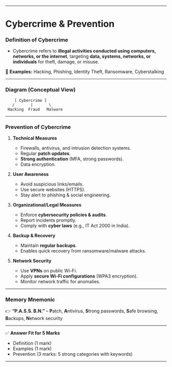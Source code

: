 

---

# **Cybercrime & Prevention**

### **Definition of Cybercrime**

* Cybercrime refers to **illegal activities conducted using computers, networks, or the internet**, targeting **data, systems, networks, or individuals** for theft, damage, or misuse.

🔑 **Examples:** Hacking, Phishing, Identity Theft, Ransomware, Cyberstalking

---

### **Diagram (Conceptual View)**

```
    [ Cybercrime ]
   /       |       \
 Hacking  Fraud   Malware
```

---

### **Prevention of Cybercrime**

1. **Technical Measures**

   * Firewalls, antivirus, and intrusion detection systems.
   * Regular **patch updates**.
   * **Strong authentication** (MFA, strong passwords).
   * Data encryption.

2. **User Awareness**

   * Avoid suspicious links/emails.
   * Use secure websites (HTTPS).
   * Stay alert to phishing & social engineering.

3. **Organizational/Legal Measures**

   * Enforce **cybersecurity policies & audits**.
   * Report incidents promptly.
   * Comply with **cyber laws** (e.g., IT Act 2000 in India).

4. **Backup & Recovery**

   * Maintain **regular backups**.
   * Enables quick recovery from ransomware/malware attacks.

5. **Network Security**

   * Use **VPNs** on public Wi-Fi.
   * Apply **secure Wi-Fi configurations** (WPA3 encryption).
   * Monitor network traffic for anomalies.

---

### **Memory Mnemonic**

👉 **“P.A.S.S. B.N.”** – **P**atch, **A**ntivirus, **S**trong passwords, **S**afe browsing, **B**ackups, **N**etwork security

---

✅ **Answer Fit for 5 Marks**

* Definition (1 mark)
* Examples (1 mark)
* Prevention (3 marks: 5 strong categories with keywords)

---


